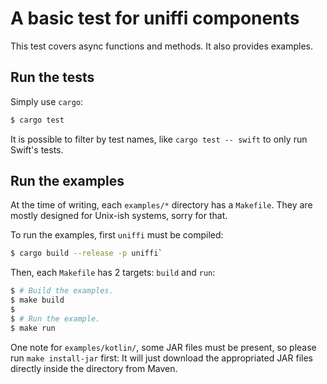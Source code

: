 # A basic test for uniffi components

This test covers async functions and methods. It also provides examples.

## Run the tests

Simply use `cargo`:

```sh
$ cargo test
```

It is possible to filter by test names, like `cargo test -- swift` to only run
Swift's tests.

## Run the examples

At the time of writing, each `examples/*` directory has a `Makefile`. They are
mostly designed for Unix-ish systems, sorry for that.

To run the examples, first `uniffi` must be compiled:

```sh
$ cargo build --release -p uniffi`
```

Then, each `Makefile` has 2 targets: `build` and `run`:

```sh
$ # Build the examples.
$ make build
$
$ # Run the example.
$ make run
```

One note for `examples/kotlin/`, some JAR files must be present, so please
run `make install-jar` first: It will just download the appropriated JAR files
directly inside the directory from Maven.